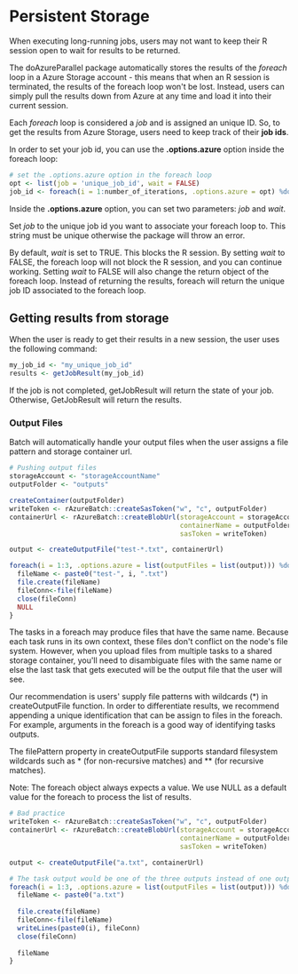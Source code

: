 # Persistent Storage

When executing long-running jobs, users may not want to keep their R session open to wait for results to be returned. 

The doAzureParallel package automatically stores the results of the *foreach* loop in a Azure Storage account - this means that when an R session is terminated, the results of the foreach loop won't be lost. Instead, users can simply pull the results down from Azure at any time and load it into their current session.

Each *foreach* loop is considered a *job* and is assigned an unique ID. So, to get the results from Azure Storage, users need to keep track of their **job ids**. 

In order to set your job id, you can use the **.options.azure** option inside the foreach loop:

```R
# set the .options.azure option in the foreach loop
opt <- list(job = 'unique_job_id', wait = FALSE)
job_id <- foreach(i = 1:number_of_iterations, .options.azure = opt) %dopar% { ... }
```

Inside the **.options.azure** option, you can set two parameters: *job* and *wait*. 

Set *job* to the unique job id you want to associate your foreach loop to. This string must be unique otherwise the package will throw an error. 

By default, *wait* is set to TRUE. This blocks the R session. By setting *wait* to FALSE, the foreach loop will not block the R session, and you can continue working. Setting *wait* to FALSE will also change the return object of the foreach loop. Instead of returning the results, foreach will return the unique job ID associated to the foreach loop.

## Getting results from storage

When the user is ready to get their results in a new session, the user uses the following command:

```R
my_job_id <- "my_unique_job_id"
results <- getJobResult(my_job_id)
```

If the job is not completed, getJobResult will return the state of your job. Otherwise, GetJobResult will return the results.

### Output Files
Batch will automatically handle your output files when the user assigns a file pattern and storage container url.

```R
# Pushing output files
storageAccount <- "storageAccountName"
outputFolder <- "outputs"

createContainer(outputFolder)
writeToken <- rAzureBatch::createSasToken("w", "c", outputFolder)
containerUrl <- rAzureBatch::createBlobUrl(storageAccount = storageAccount,
                                           containerName = outputFolder,
                                           sasToken = writeToken)

output <- createOutputFile("test-*.txt", containerUrl)

foreach(i = 1:3, .options.azure = list(outputFiles = list(output))) %dopar% {
  fileName <- paste0("test-", i, ".txt")
  file.create(fileName) 
  fileConn<-file(fileName)
  close(fileConn)
  NULL
}
```

The tasks in a foreach may produce files that have the same name. Because each task runs in its own context, these files don't conflict on the node's file system. However, when you upload files from multiple tasks to a shared storage container, you'll need to disambiguate files with the same name or else the last task that gets executed will be the output file that the user will see.

Our recommendation is users' supply file patterns with wildcards (*) in createOutputFile function. In order to differentiate results, we recommend appending a unique identification that can be assign to files in the foreach. For example, arguments in the foreach is a good way of identifying tasks outputs.

The filePattern property in createOutputFile supports standard filesystem wildcards such as * (for non-recursive matches) and 
** (for recursive matches).

Note: The foreach object always expects a value. We use NULL as a default value for the foreach to process the list of results. 

```R
# Bad practice
writeToken <- rAzureBatch::createSasToken("w", "c", outputFolder)
containerUrl <- rAzureBatch::createBlobUrl(storageAccount = storageAccount,
                                           containerName = outputFolder,
                                           sasToken = writeToken)

output <- createOutputFile("a.txt", containerUrl)

# The task output would be one of the three outputs instead of one output 
foreach(i = 1:3, .options.azure = list(outputFiles = list(output))) %dopar% {
  fileName <- paste0("a.txt")
  
  file.create(fileName) 
  fileConn<-file(fileName)
  writeLines(paste0(i), fileConn)
  close(fileConn)
  
  fileName
}
```
